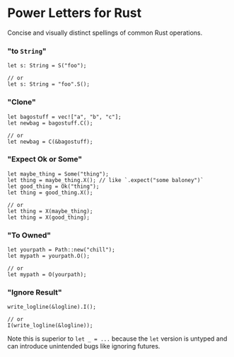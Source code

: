 # Power Letters for Rust

Concise and visually distinct spellings of common Rust operations.


### "to `String`"

```
let s: String = S("foo");

// or
let s: String = "foo".S();
```


### "Clone"

```
let bagostuff = vec!["a", "b", "c"];
let newbag = bagostuff.C();

// or
let newbag = C(&bagostuff);
```



### "Expect Ok or Some"

```
let maybe_thing = Some("thing");
let thing = maybe_thing.X(); // like `.expect("some baloney")`
let good_thing = Ok("thing");
let thing = good_thing.X();

// or
let thing = X(maybe_thing);
let thing = X(good_thing);
```


### "To Owned"

```
let yourpath = Path::new("chill");
let mypath = yourpath.O();

// or
let mypath = O(yourpath);
```


### "Ignore Result"

```
write_logline(&logline).I();

// or
I(write_logline(&logline));
```

Note this is superior to `let _ = ...`
because the `let` version is untyped and can
introduce unintended bugs like ignoring futures.

